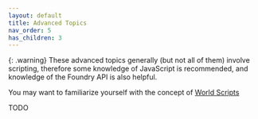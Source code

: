 ```yaml
---
layout: default
title: Advanced Topics
nav_order: 5
has_children: 3
---
```


{: .warning}
These advanced topics generally (but not all of them) involve scripting, therefore some knowledge of JavaScript is recommended, and knowledge of the Foundry API is also helpful. 

You may want to familiarize yourself with the concept of [World Scripts](./worldScripts.md)

TODO